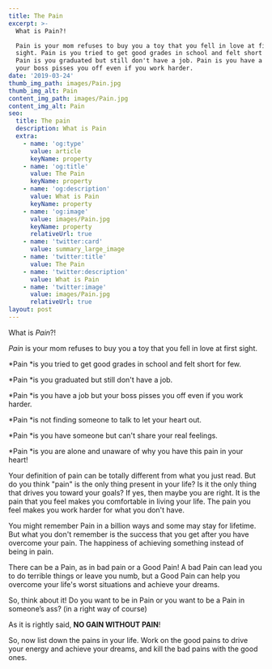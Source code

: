 ```yaml
---
title: The Pain
excerpt: >-
  What is Pain?!

  Pain is your mom refuses to buy you a toy that you fell in love at first
  sight. Pain is you tried to get good grades in school and felt short for few.
  Pain is you graduated but still don't have a job. Pain is you have a job but
  your boss pisses you off even if you work harder.
date: '2019-03-24'
thumb_img_path: images/Pain.jpg
thumb_img_alt: Pain
content_img_path: images/Pain.jpg
content_img_alt: Pain
seo:
  title: The pain
  description: What is Pain
  extra:
    - name: 'og:type'
      value: article
      keyName: property
    - name: 'og:title'
      value: The Pain
      keyName: property
    - name: 'og:description'
      value: What is Pain
      keyName: property
    - name: 'og:image'
      value: images/Pain.jpg
      keyName: property
      relativeUrl: true
    - name: 'twitter:card'
      value: summary_large_image
    - name: 'twitter:title'
      value: The Pain
    - name: 'twitter:description'
      value: What is Pain
    - name: 'twitter:image'
      value: images/Pain.jpg
      relativeUrl: true
layout: post
---
```

What is *Pain*?!

*Pain* is your mom refuses to buy you a toy that you fell in love at first sight.

*Pain *is you tried to get good grades in school and felt short for few.

*Pain *is you graduated but still don't have a job.

*Pain *is you have a job but your boss pisses you off even if you work harder.

*Pain *is not finding someone to talk to let your heart out.

*Pain *is you have someone but can't share your real feelings.

*Pain *is you are alone and unaware of why you have this pain in your heart!

Your definition of pain can be totally different from what you just read. But do you think "pain" is the only thing present in your life? Is it the only thing that drives you toward your goals? If yes, then maybe you are right. It is the pain that you feel makes you comfortable in living your life. The pain you feel makes you work harder for what you don't have.

You might remember Pain in a billion ways and some may stay for lifetime. But what you don't remember is the success that you get after you have overcome your pain. The happiness of achieving something instead of being in pain.

There can be a Pain, as in bad pain or a Good Pain! A bad Pain can lead you to do terrible things or leave you numb, but a Good Pain can help you overcome your life's worst situations and achieve your dreams.

So, think about it! Do you want to be in Pain or you want to be a Pain in someone’s ass? (in a right way of course)

As it is rightly said, **NO GAIN WITHOUT PAIN**!

So, now list down the pains in your life. Work on the good pains to drive your energy and achieve your dreams, and kill the bad pains with the good ones.
